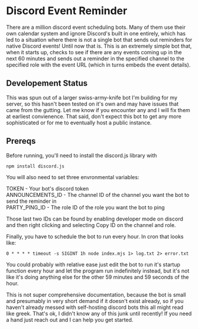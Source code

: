 # Discord Event Reminder
There are a million discord event scheduling bots. Many of them use their own calendar system and ignore Discord's built in one entirely, which has led to a situation where there is not a single bot that sends out reminders for native Discord events! Until now that is. This is an extremely simple bot that, when it starts up, checks to see if there are any events coming up in the next 60 minutes and sends out a reminder in the specified channel to the specified role with the event URL (which in turns embeds the event details). 

## Developement Status
This was spun out of a larger swiss-army-knife bot I'm building for my server, so this hasn't been tested on it's own and may have issues that came from the gutting. Let me know if you encounter any and I will fix them at earliest convienence. That said, don't expect this bot to get any more sophisticated or for me to eventually host a public instance. 

## Prereqs
Before running, you'll need to install the discord.js library with 

`npm install discord.js`

You will also need to set three envronmental variables:

TOKEN - Your bot's discord token  
ANNOUNCEMENTS_ID - The channel ID of the channel you want the bot to send the reminder in  
PARTY_PING_ID - The role ID of the role you want the bot to ping  

Those last two IDs can be found by enabling developer mode on discord and then right clicking and selecting Copy ID on the channel and role.

Finally, you have to schedule the bot to run every hour. In cron that looks like:

`0 * * * * timeout -s SIGINT 1h node index.mjs 1> log.txt 2> error.txt`

You could probably with relative ease just edit the bot to run it's startup function every hour and let the program run indefinitely instead, but it's not like it's doing anything else for the other 59 minutes and 59 seconds of the hour.

This is not super comprehensive documentation, because the bot is small and presumably in very short demand if it doesn't exist already, so if you haven't already messed with self-hosting discord bots this all might read like greek. That's ok, I didn't know any of this junk until recently! If you need a hand just reach out and I can help you get started.
